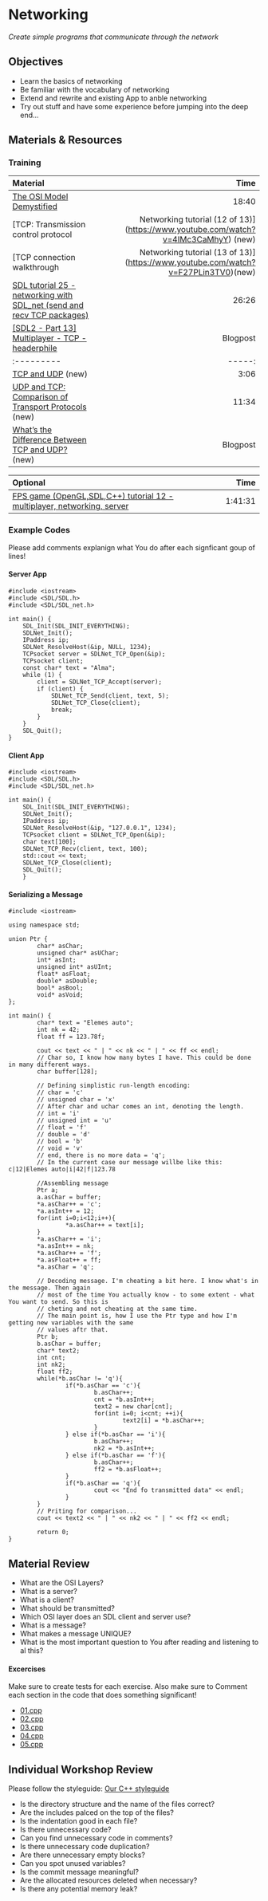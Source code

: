 # Networking
*Create simple programs that communicate through the network*

## Objectives
 - Learn the basics of networking
 - Be familiar with the vocabulary of networking
 - Extend and rewrite and existing App to anble networking
 - Try out stuff and have some experience before jumping into the deep end...

## Materials & Resources
### Training
| Material | Time |
|:---------|-----:|
| [The OSI Model Demystified](https://www.youtube.com/watch?v=HEEnLZV2wGI)| 18:40 |
| [TCP: Transmission control protocol | Networking tutorial (12 of 13)](https://www.youtube.com/watch?v=4IMc3CaMhyY) (new) | 8:28 |
| [TCP connection walkthrough | Networking tutorial (13 of 13)](https://www.youtube.com/watch?v=F27PLin3TV0)(new) | 9:30 |
| [SDL tutorial 25 - networking with SDL_net (send and recv TCP packages)](https://www.youtube.com/watch?v=LNSqqxIKX_k&list=PL949B30C9A609DEE8&index=57) | 26:26 |
| [[SDL2 - Part 13] Multiplayer - TCP - headerphile](http://headerphile.com/sdl2/sdl2-part-13-multiplayer-tcp/)|Blogpost|
|:---------|-----:|
| [TCP and UDP](https://www.youtube.com/watch?v=TKrTnPz7gvk) (new)| 3:06 |
| [UDP and TCP: Comparison of Transport Protocols](https://www.youtube.com/watch?v=Vdc8TCESIg8) (new)| 11:34 |
| [What’s the Difference Between TCP and UDP?](http://www.howtogeek.com/190014/htg-explains-what-is-the-difference-between-tcp-and-udp/) (new)|Blogpost|



| Optional | Time |
|:---------|-----:|
| [FPS game (OpenGL,SDL,C++) tutorial 12 - multiplayer, networking, server](https://www.youtube.com/watch?v=iJfC4-yNnzY)|1:41:31 |

### Example Codes
Please add comments explanign what You do after each signficant goup of lines!
#### Server App
```c_cpp
#include <iostream>
#include <SDL/SDL.h>
#include <SDL/SDL_net.h>

int main() {
	SDL_Init(SDL_INIT_EVERYTHING);
	SDLNet_Init();
	IPaddress ip;
	SDLNet_ResolveHost(&ip, NULL, 1234);
	TCPsocket server = SDLNet_TCP_Open(&ip);
	TCPsocket client;
	const char* text = "Alma";
	while (1) {
		client = SDLNet_TCP_Accept(server);
		if (client) {
			SDLNet_TCP_Send(client, text, 5);
			SDLNet_TCP_Close(client);
			break;
		}
	}
	SDL_Quit();
}
```

#### Client App
```c_cpp
#include <iostream>
#include <SDL/SDL.h>
#include <SDL/SDL_net.h>

int main() {
	SDL_Init(SDL_INIT_EVERYTHING);
	SDLNet_Init();
	IPaddress ip;
	SDLNet_ResolveHost(&ip, "127.0.0.1", 1234);
	TCPsocket client = SDLNet_TCP_Open(&ip);
	char text[100];
	SDLNet_TCP_Recv(client, text, 100);
	std::cout << text;
	SDLNet_TCP_Close(client);
	SDL_Quit();
	}
```

#### Serializing a Message
```c_cpp
#include <iostream>

using namespace std;

union Ptr {
        char* asChar;
        unsigned char* asUChar;
        int* asInt;
        unsigned int* asUInt;
        float* asFloat;
        double* asDouble;
        bool* asBool;
        void* asVoid;
};

int main() {
        char* text = "Elemes auto";
        int nk = 42;
        float ff = 123.78f;

        cout << text << " | " << nk << " | " << ff << endl;
        // Char so, I know how many bytes I have. This could be done in many different ways.
        char buffer[128];
        
        // Defining simplistic run-length encoding:
        // char = 'c'
        // unsigned char = 'x'
        // After char and uchar comes an int, denoting the length.
        // int = 'i'
        // unsigned int = 'u'
        // float = 'f'
        // double = 'd'
        // bool = 'b'
        // void = 'v'
        // end, there is no more data = 'q';
		// In the current case our message willbe like this: c|12|Elemes auto|i|42|f|123.78

        //Assembling message
        Ptr a;
        a.asChar = buffer;
        *a.asChar++ = 'c';
        *a.asInt++ = 12;
        for(int i=0;i<12;i++){
                *a.asChar++ = text[i];
        }
        *a.asChar++ = 'i';
        *a.asInt++ = nk;
        *a.asChar++ = 'f';
        *a.asFloat++ = ff;
        *a.asChar = 'q';
        
        // Decoding message. I'm cheating a bit here. I know what's in the message. Then again
        // most of the time You actually know - to some extent - what You want to send. So this is
        // cheting and not cheating at the same time.
        // The main point is, how I use the Ptr type and how I'm getting new variables with the same
        // values aftr that.
        Ptr b;
        b.asChar = buffer;
        char* text2;
        int cnt;
        int nk2;
        float ff2;
        while(*b.asChar != 'q'){
                if(*b.asChar == 'c'){
                        b.asChar++;
                        cnt = *b.asInt++;
                        text2 = new char[cnt];
                        for(int i=0; i<cnt; ++i){
                                text2[i] = *b.asChar++;
                        }
                } else if(*b.asChar == 'i'){
                        b.asChar++;
                        nk2 = *b.asInt++;
                } else if(*b.asChar == 'f'){
                        b.asChar++;
                        ff2 = *b.asFloat++;
                }
                if(*b.asChar == 'q'){
                        cout << "End fo transmitted data" << endl;
                }
        }
        // Priting for comparison...
        cout << text2 << " | " << nk2 << " | " << ff2 << endl;

        return 0;
}
```


## Material Review
 - What are the OSI Layers?
 - What is a server?
 - What is a client?
 - What should be transmitted?
 - Which OSI layer does an SDL client and server use?
 - What is a message?
 - What makes a message UNIQUE?
 - What is the most important question to You after reading and listening to al this?




#### Excercises
Make sure to create tests for each exercise.
Also make sure to Comment each section in the code that does something significant!
 - [01.cpp](workshop/01.cpp)
 - [02.cpp](workshop/02.cpp)
 - [03.cpp](workshop/03.cpp)
 - [04.cpp](workshop/04.cpp)
 - [05.cpp](workshop/05.cpp)
 

## Individual Workshop Review
Please follow the styleguide: [Our C++ styleguide](../../styleguide/cpp.md)

 - Is the directory structure and the name of the files correct?
 - Are the includes palced on the top of the files?
 - Is the indentation good in each file?
 - Is there unnecessary code?
 - Can you find unnecessary code in comments?
 - Is there unnecessary code duplication?
 - Are there unnecessary empty blocks?
 - Can you spot unused variables?
 - Is the commit message meaningful?
 - Are the allocated resources deleted when necessary?
 - Is there any potential memory leak?

